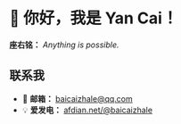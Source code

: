 # 👋 你好，我是 Yan Cai！

**座右铭：** *Anything is possible.*

## 联系我

- 💌 **邮箱：** baicaizhale@qq.com
- 💡 **爱发电：** [afdian.net/@baicaizhale](https://afdian.net/@baicaizhale)
